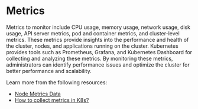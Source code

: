 # Metrics

Metrics to monitor include CPU usage, memory usage, network usage, disk usage, API server metrics, pod and container metrics, and cluster-level metrics. These metrics provide insights into the performance and health of the cluster, nodes, and applications running on the cluster. Kubernetes provides tools such as Prometheus, Grafana, and Kubernetes Dashboard for collecting and analyzing these metrics. By monitoring these metrics, administrators can identify performance issues and optimize the cluster for better performance and scalability.

Learn more from the following resources:

- [Node Metrics Data](https://kubernetes.io/docs/reference/instrumentation/node-metrics/)
- [How to collect metrics in K8s?](https://www.youtube.com/watch?v=JQrk6HwlN78)

